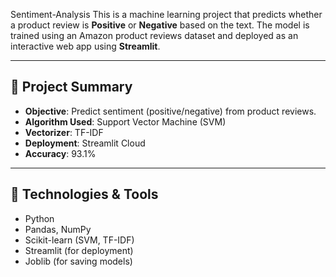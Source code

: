  Sentiment-Analysis
 This is a machine learning project that predicts whether a product review is **Positive** or **Negative** based on the text. The model is trained using an Amazon product reviews dataset and deployed as an interactive web app using **Streamlit**.

---

## 📌 Project Summary 

- **Objective**: Predict sentiment (positive/negative) from product reviews.
- **Algorithm Used**: Support Vector Machine (SVM)
- **Vectorizer**: TF-IDF
- **Deployment**: Streamlit Cloud
- **Accuracy**: 93.1%

---

## 🧠 Technologies & Tools

- Python
- Pandas, NumPy
- Scikit-learn (SVM, TF-IDF)
- Streamlit (for deployment)
- Joblib (for saving models)
